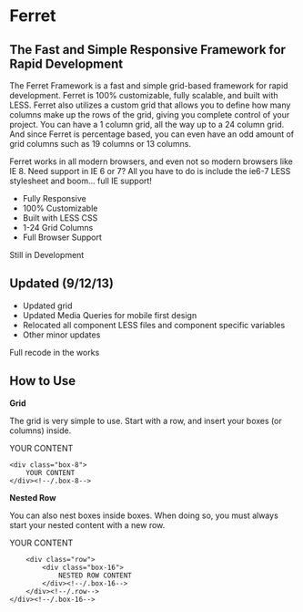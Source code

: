 Ferret
======

The Fast and Simple Responsive Framework for Rapid Development
---

The Ferret Framework is a fast and simple grid-based framework for rapid development. Ferret is 100% customizable, fully scalable, and built with LESS. Ferret also utilizes a custom grid that allows you to define how many columns make up the rows of the grid, giving you complete control of your project. You can have a 1 column grid, all the way up to a 24 column grid. And since Ferret is percentage based, you can even have an odd amount of grid columns such as 19 columns or 13 columns. 

Ferret works in all modern browsers, and even not so modern browsers like IE 8. Need support in IE 6 or 7? All you have to do is include the ie6-7 LESS stylesheet and boom... full IE support!

* Fully Responsive
* 100% Customizable
* Built with LESS CSS
* 1-24 Grid Columns
* Full Browser Support

Still in Development

Updated (9/12/13)
---

* Updated grid
* Updated Media Queries for mobile first design
* Relocated all component LESS files and component specific variables
* Other minor updates

Full recode in the works

How to Use
---

<b>Grid</b>

The grid is very simple to use. Start with a row, and insert your boxes (or columns) inside.

<div class="row">
	<div class="box-8">
		YOUR CONTENT
	</div><!--/.box-8-->
	
	<div class="box-8">
		YOUR CONTENT
	</div><!--/.box-8-->
</div><!--/.row-->

<b>Nested Row</b>

You can also nest boxes inside boxes. When doing so, you must always start your nested content with a new row.

<div class="row">
	<div class="box-16">
		YOUR CONTENT
		
		<div class="row">
			<div class="box-16">
				NESTED ROW CONTENT
			</div><!--/.box-16-->
		</div><!--/.row-->
	</div><!--/.box-16-->
</div><!--/.row-->